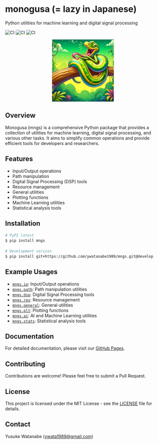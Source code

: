# monogusa (= lazy in Japanese)
Python utilities for machine learning and digital signal processing

<!-- badges -->
![CI](https://github.com/ywatanabe1989/mngs/actions/workflows/pypi_latest.yml/badge.svg)
![CI](https://github.com/ywatanabe1989/mngs/actions/workflows/latest_release.yml/badge.svg)
![CI](https://github.com/ywatanabe1989/mngs/actions/workflows/develop.yml/badge.svg)

<!-- logo -->
<div style="text-align: center;">
    <img src="./docs/lazy_python.gif" alt="Lazy Python" width="200px">
</div>

## Overview
Monogusa (mngs) is a comprehensive Python package that provides a collection of utilities for machine learning, digital signal processing, and various other tasks. It aims to simplify common operations and provide efficient tools for developers and researchers.

## Features
- Input/Output operations
- Path manipulation
- Digital Signal Processing (DSP) tools
- Resource management
- General utilities
- Plotting functions
- Machine Learning utilities
- Statistical analysis tools

## Installation
```bash
# PyPI latest
$ pip install mngs

# Development version
$ pip install git+https://github.com/ywatanabe1989/mngs.git@develop
```

## Example Usages
- [`mngs.io`](https://github.com/ywatanabe1989/mngs/tree/main/src/mngs/io#readme): Input/Output operations
- [`mngs.path`](https://github.com/ywatanabe1989/mngs/tree/main/src/mngs/path#readme): Path manipulation utilities
- [`mngs.dsp`](https://github.com/ywatanabe1989/mngs/tree/main/src/mngs/dsp#readme): Digital Signal Processing tools
- [`mngs.res`](https://github.com/ywatanabe1989/mngs/tree/main/src/mngs/res#readme): Resource management
- [`mngs.general`](https://github.com/ywatanabe1989/mngs/tree/main/src/mngs/general#readme): General utilities
- [`mngs.plt`](https://github.com/ywatanabe1989/mngs/tree/main/src/mngs/plt#readme): Plotting functions
- [`mngs.ai`](https://github.com/ywatanabe1989/mngs/tree/main/src/mngs/ai#readme): AI and Machine Learning utilities
- [`mngs.stats`](https://github.com/ywatanabe1989/mngs/tree/main/src/mngs/stats#readme): Statistical analysis tools

## Documentation
For detailed documentation, please visit our [GitHub Pages](https://ywatanabe1989.github.io/mngs/).

## Contributing
Contributions are welcome! Please feel free to submit a Pull Request.

## License
This project is licensed under the MIT License - see the [LICENSE](LICENSE) file for details.

## Contact
Yusuke Watanabe (ywata1989@gmail.com)

